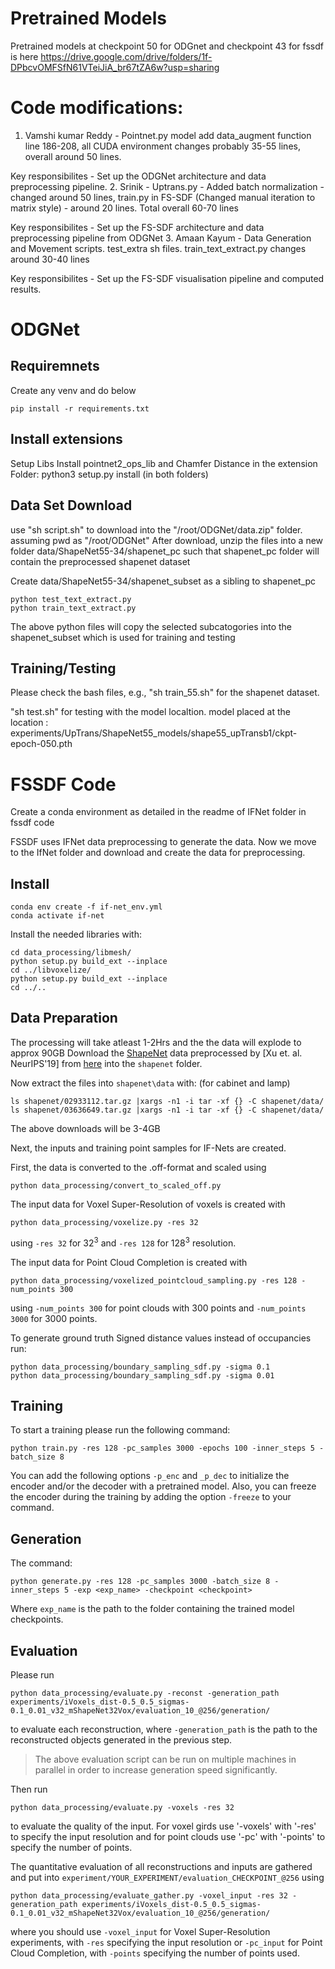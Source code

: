 # Pretrained Models
Pretrained models at checkpoint 50 for ODGnet and checkpoint 43 for fssdf
is here https://drive.google.com/drive/folders/1f-DPbcvOMFSfN61VTeiJiA_br67tZA6w?usp=sharing


# Code modifications:
1. Vamshi kumar Reddy - Pointnet.py model add data_augment function
line 186-208, all CUDA environment changes probably 35-55 lines,  overall around 50 lines.

Key responsibilites - Set up the ODGNet architecture and data preprocessing pipeline.
2. Srinik - Uptrans.py - Added batch normalization - changed around 50 lines, train.py in FS-SDF (Changed manual iteration to matrix style) - around 20 lines. Total overall 60-70 lines

Key responsibilites - Set up the FS-SDF architecture and data preprocessing pipeline from ODGNet
3. Amaan Kayum - Data Generation and Movement scripts. test_extra sh files. train_text_extract.py
changes around 30-40 lines

Key responsibilites - Set up the FS-SDF visualisation pipeline and computed results.


# ODGNet
## Requiremnets
Create any venv and do below
```
pip install -r requirements.txt
```

## Install extensions 
Setup Libs
Install pointnet2_ops_lib and Chamfer Distance in the extension Folder:
python3 setup.py install (in both folders)

## Data Set Download
use "sh script.sh" to download into the "/root/ODGNet/data.zip" folder. assuming pwd as "/root/ODGNet"
After download, unzip the files into a new folder data/ShapeNet55-34/shapenet_pc such that shapenet_pc folder will contain the preprocessed shapenet dataset

Create data/ShapeNet55-34/shapenet_subset as a sibling to shapenet_pc

```
python test_text_extract.py
python train_text_extract.py
```

The above python files will copy the selected subcatogories into the shapenet_subset which is used for training and testing

## Training/Testing
Please check the bash files, e.g., "sh train_55.sh" for the shapenet dataset.

"sh test.sh" for testing with the model localtion.
model placed at the location : experiments/UpTrans/ShapeNet55_models/shape55_upTransb1/ckpt-epoch-050.pth

# FSSDF Code
Create a conda environment as detailed in the readme of IFNet folder in fssdf code

FSSDF uses IFNet data preprocessing to generate the data. Now we move to the IfNet folder
and download and create the data for preprocessing.

## Install
```
conda env create -f if-net_env.yml
conda activate if-net
```

Install the needed libraries with:
```
cd data_processing/libmesh/
python setup.py build_ext --inplace
cd ../libvoxelize/
python setup.py build_ext --inplace
cd ../..
```

## Data Preparation

The processing will take atleast 1-2Hrs and the the data will explode to approx 90GB 
Download the [ShapeNet](https://www.shapenet.org/) data preprocessed by [Xu et. al. NeurIPS'19] from [here](https://drive.google.com/drive/folders/1QGhDW335L7ra31uw5U-0V7hB-viA0JXr)
into the `shapenet` folder.

Now extract the files into `shapenet\data` with: (for cabinet and lamp)

```
ls shapenet/02933112.tar.gz |xargs -n1 -i tar -xf {} -C shapenet/data/
ls shapenet/03636649.tar.gz |xargs -n1 -i tar -xf {} -C shapenet/data/
```
The above downloads will be 3-4GB

Next, the inputs and training point samples for IF-Nets are created. 

First, the data is converted to the .off-format and scaled using
```
python data_processing/convert_to_scaled_off.py
```

The input data for Voxel Super-Resolution of voxels is created with
```
python data_processing/voxelize.py -res 32
```
using `-res 32` for 32<sup>3</sup> and `-res 128` for 128<sup>3</sup> resolution.

The input data for Point Cloud Completion is created with
```
python data_processing/voxelized_pointcloud_sampling.py -res 128 -num_points 300
```
using `-num_points 300` for point clouds with 300 points and `-num_points 3000` for 3000 points.



To generate ground truth Signed distance values instead of occupancies run:
```
python data_processing/boundary_sampling_sdf.py -sigma 0.1
python data_processing/boundary_sampling_sdf.py -sigma 0.01
```
## Training
 To start a training please run  the following command:
 ````
 python train.py -res 128 -pc_samples 3000 -epochs 100 -inner_steps 5 -batch_size 8

````
  You can add the following  options `-p_enc` and `_p_dec` to initialize the encoder and/or the decoder with a pretrained model. Also, you can freeze the encoder during the training by adding the option  `-freeze` to your command. 

## Generation

The command:

````
python generate.py -res 128 -pc_samples 3000 -batch_size 8 -inner_steps 5 -exp <exp_name> -checkpoint <checkpoint>  
````
Where `exp_name` is the path to the folder containing the trained model checkpoints.

## Evaluation
Please run

```
python data_processing/evaluate.py -reconst -generation_path experiments/iVoxels_dist-0.5_0.5_sigmas-0.1_0.01_v32_mShapeNet32Vox/evaluation_10_@256/generation/
```
to evaluate each reconstruction, where `-generation_path` is the path to the reconstructed objects generated in the previous step.
> The above evaluation script can be run on multiple machines in parallel in order to increase generation speed significantly.

Then run
```
python data_processing/evaluate.py -voxels -res 32
```
 to evaluate the quality of the input. For voxel girds use '-voxels' with '-res' to specify the input resolution and for point clouds use '-pc' with '-points' to specify the number of points.

The quantitative evaluation of all reconstructions and inputs are gathered and put into `experiment/YOUR_EXPERIMENT/evaluation_CHECKPOINT_@256` using

```
python data_processing/evaluate_gather.py -voxel_input -res 32 -generation_path experiments/iVoxels_dist-0.5_0.5_sigmas-0.1_0.01_v32_mShapeNet32Vox/evaluation_10_@256/generation/
```
where you should use `-voxel_input` for Voxel Super-Resolution experiments, with `-res` specifying the input resolution or `-pc_input` for Point Cloud Completion, with `-points` specifying the number of points used.
